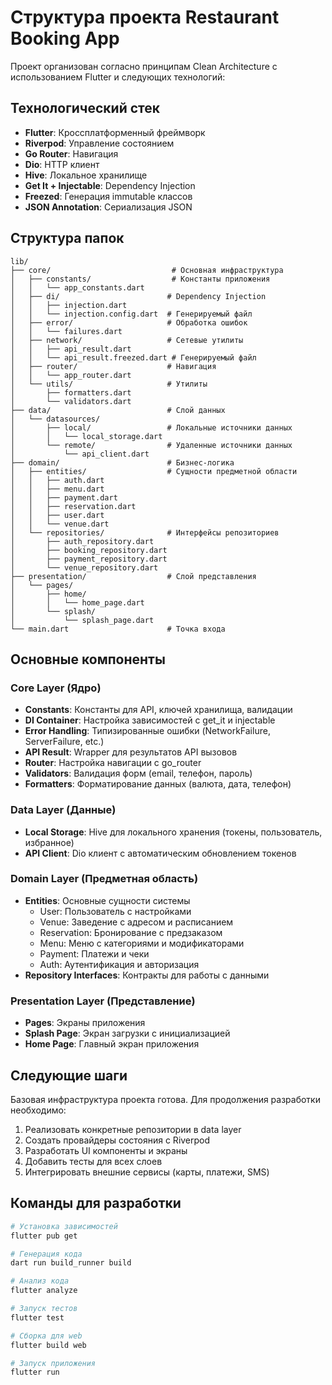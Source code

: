 # Структура проекта Restaurant Booking App

Проект организован согласно принципам Clean Architecture с использованием Flutter и следующих технологий:

## Технологический стек

- **Flutter**: Кроссплатформенный фреймворк
- **Riverpod**: Управление состоянием
- **Go Router**: Навигация
- **Dio**: HTTP клиент
- **Hive**: Локальное хранилище
- **Get It + Injectable**: Dependency Injection
- **Freezed**: Генерация immutable классов
- **JSON Annotation**: Сериализация JSON

## Структура папок

```
lib/
├── core/                           # Основная инфраструктура
│   ├── constants/                  # Константы приложения
│   │   └── app_constants.dart
│   ├── di/                        # Dependency Injection
│   │   ├── injection.dart
│   │   └── injection.config.dart  # Генерируемый файл
│   ├── error/                     # Обработка ошибок
│   │   └── failures.dart
│   ├── network/                   # Сетевые утилиты
│   │   ├── api_result.dart
│   │   └── api_result.freezed.dart # Генерируемый файл
│   ├── router/                    # Навигация
│   │   └── app_router.dart
│   └── utils/                     # Утилиты
│       ├── formatters.dart
│       └── validators.dart
├── data/                          # Слой данных
│   └── datasources/
│       ├── local/                 # Локальные источники данных
│       │   └── local_storage.dart
│       └── remote/                # Удаленные источники данных
│           └── api_client.dart
├── domain/                        # Бизнес-логика
│   ├── entities/                  # Сущности предметной области
│   │   ├── auth.dart
│   │   ├── menu.dart
│   │   ├── payment.dart
│   │   ├── reservation.dart
│   │   ├── user.dart
│   │   └── venue.dart
│   └── repositories/              # Интерфейсы репозиториев
│       ├── auth_repository.dart
│       ├── booking_repository.dart
│       ├── payment_repository.dart
│       └── venue_repository.dart
├── presentation/                  # Слой представления
│   └── pages/
│       ├── home/
│       │   └── home_page.dart
│       └── splash/
│           └── splash_page.dart
└── main.dart                      # Точка входа
```

## Основные компоненты

### Core Layer (Ядро)
- **Constants**: Константы для API, ключей хранилища, валидации
- **DI Container**: Настройка зависимостей с get_it и injectable
- **Error Handling**: Типизированные ошибки (NetworkFailure, ServerFailure, etc.)
- **API Result**: Wrapper для результатов API вызовов
- **Router**: Настройка навигации с go_router
- **Validators**: Валидация форм (email, телефон, пароль)
- **Formatters**: Форматирование данных (валюта, дата, телефон)

### Data Layer (Данные)
- **Local Storage**: Hive для локального хранения (токены, пользователь, избранное)
- **API Client**: Dio клиент с автоматическим обновлением токенов

### Domain Layer (Предметная область)
- **Entities**: Основные сущности системы
  - User: Пользователь с настройками
  - Venue: Заведение с адресом и расписанием
  - Reservation: Бронирование с предзаказом
  - Menu: Меню с категориями и модификаторами
  - Payment: Платежи и чеки
  - Auth: Аутентификация и авторизация
- **Repository Interfaces**: Контракты для работы с данными

### Presentation Layer (Представление)
- **Pages**: Экраны приложения
- **Splash Page**: Экран загрузки с инициализацией
- **Home Page**: Главный экран приложения

## Следующие шаги

Базовая инфраструктура проекта готова. Для продолжения разработки необходимо:

1. Реализовать конкретные репозитории в data layer
2. Создать провайдеры состояния с Riverpod
3. Разработать UI компоненты и экраны
4. Добавить тесты для всех слоев
5. Интегрировать внешние сервисы (карты, платежи, SMS)

## Команды для разработки

```bash
# Установка зависимостей
flutter pub get

# Генерация кода
dart run build_runner build

# Анализ кода
flutter analyze

# Запуск тестов
flutter test

# Сборка для web
flutter build web

# Запуск приложения
flutter run
```